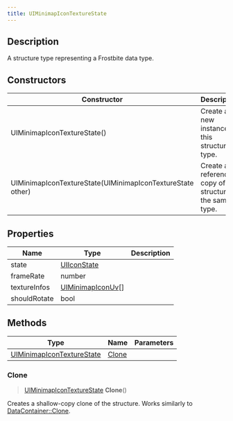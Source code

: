 ```yaml
---
title: UIMinimapIconTextureState
---
```

## Description

A structure type representing a Frostbite data type.

## Constructors

| Constructor                                                | Description                                              |
| ---------------------------------------------------------- | -------------------------------------------------------- |
| UIMinimapIconTextureState()                                | Create a new instance of this structure type.            |
| UIMinimapIconTextureState(UIMinimapIconTextureState other) | Create a reference copy of a structure of the same type. |

## Properties

| Name         | Type                                   | Description |
| ------------ | -------------------------------------- | ----------- |
| state        | [UIIconState](UIIconState)             |             |
| frameRate    | number                                 |             |
| textureInfos | [UIMinimapIconUv](UIMinimapIconUv)\[\] |             |
| shouldRotate | bool                                   |             |

## Methods

| Type                                                   | Name            | Parameters |
| ------------------------------------------------------ | --------------- | ---------- |
| [UIMinimapIconTextureState](UIMinimapIconTextureState) | [Clone](#clone) |            |

### Clone

> [UIMinimapIconTextureState](UIMinimapIconTextureState) **Clone**()

Creates a shallow-copy clone of the structure. Works similarly to [DataContainer::Clone](/vext/ref/shared/class/datacontainer#clone).
